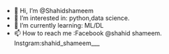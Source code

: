 - 👋 Hi, I’m @Shahidshameem
- 👀 I’m interested in: python,data science. 
- 🌱 I’m currently learning: ML/DL
- 📫 How to reach me :Facebook @shahid shameem.
                              Instgram:shahid_shameem___


<!---
Shahidshameem/Shahidshameem is a ✨ special ✨ repository because its `README.md` (this file) appears on your GitHub profile.
You can click the Preview link to take a look at your changes.
--->

